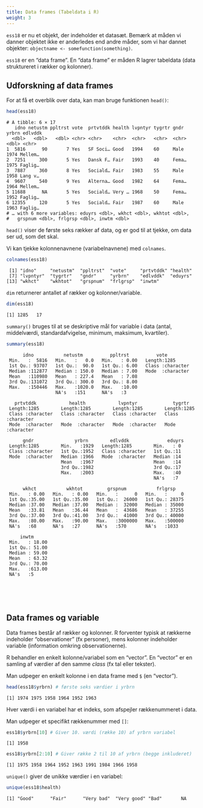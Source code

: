 ```yaml
---
title: Data frames (Tabeldata i R)
weight: 3
---
```

`ess18` er nu et objekt, der indeholder et datasæt. Bemærk at måden vi
danner objektet ikke er anderledes end andre måder, som vi har dannet
objekter: `objectname <- somefunction(something)`.

`ess18` er en “data frame”. En “data frame” er måden R lagrer tabeldata
(data struktureret i rækker og kolonner).

## Udforskning af data frames

For at få et overblik over data, kan man bruge funktionen `head()`:

``` r
head(ess18)
```

    # A tibble: 6 × 17
       idno netustm ppltrst vote  prtvtddk health lvpntyr tygrtr gndr  yrbrn edlvddk
      <dbl>   <dbl>   <dbl> <chr> <chr>    <chr>  <chr>   <chr>  <chr> <dbl> <chr>  
    1  5816      90       7 Yes   SF Soci… Good   1994    60     Male   1974 Mellem…
    2  7251     300       5 Yes   Dansk F… Fair   1993    40     Fema…  1975 Faglig…
    3  7887     360       8 Yes   Sociald… Fair   1983    55     Male   1958 Lang v…
    4  9607     540       9 Yes   Alterna… Good   1982    64     Fema…  1964 Mellem…
    5 11688      NA       5 Yes   Sociald… Very … 1968    50     Fema…  1952 Faglig…
    6 12355     120       5 Yes   Sociald… Fair   1987    60     Male   1963 Faglig…
    # … with 6 more variables: eduyrs <dbl>, wkhct <dbl>, wkhtot <dbl>,
    #   grspnum <dbl>, frlgrsp <dbl>, inwtm <dbl>

`head()` viser de første seks rækker af data, og er god til at tjekke,
om data ser ud, som det skal.

Vi kan tjekke kolonnenavnene (variabelnavnene) med `colnames`.

``` r
colnames(ess18)
```

     [1] "idno"     "netustm"  "ppltrst"  "vote"     "prtvtddk" "health"  
     [7] "lvpntyr"  "tygrtr"   "gndr"     "yrbrn"    "edlvddk"  "eduyrs"  
    [13] "wkhct"    "wkhtot"   "grspnum"  "frlgrsp"  "inwtm"   

`dim` returnerer antallet af rækker og kolonner/variable.

``` r
dim(ess18)
```

    [1] 1285   17

`summary()` bruges til at se deskriptive mål for variable i data (antal,
middelværdi, standardafvigelse, minimum, maksimum, kvartiler).

``` r
summary(ess18)
```

          idno           netustm          ppltrst          vote          
     Min.   :  5816   Min.   :   0.0   Min.   : 0.00   Length:1285       
     1st Qu.: 93707   1st Qu.:  90.0   1st Qu.: 6.00   Class :character  
     Median :112877   Median : 150.0   Median : 7.00   Mode  :character  
     Mean   :110980   Mean   : 227.4   Mean   : 7.08                     
     3rd Qu.:131072   3rd Qu.: 300.0   3rd Qu.: 8.00                     
     Max.   :150446   Max.   :1020.0   Max.   :10.00                     
                      NA's   :151      NA's   :3             
                      
       prtvtddk            health            lvpntyr             tygrtr         
     Length:1285        Length:1285        Length:1285        Length:1285       
     Class :character   Class :character   Class :character   Class :character  
     Mode  :character   Mode  :character   Mode  :character   Mode  :character  
                                                           
          gndr               yrbrn        edlvddk              eduyrs  
     Length:1285        Min.   :1929   Length:1285        Min.   : 0  
     Class :character   1st Qu.:1952   Class :character   1st Qu.:11  
     Mode  :character   Median :1966   Mode  :character   Median :14  
                        Mean   :1967                      Mean   :14
                        3rd Qu.:1982                      3rd Qu.:17
                        Max.   :2003                      Max.   :40
                                                          NA's   :7
    
          wkhct           wkhtot         grspnum           frlgrsp      
     Min.   : 0.00   Min.   : 0.00   Min.   :      0   Min.   :     0  
     1st Qu.:35.00   1st Qu.:35.00   1st Qu.:  26000   1st Qu.: 28375  
     Median :37.00   Median :37.00   Median :  32000   Median : 35000  
     Mean   :33.81   Mean   :36.44   Mean   :  43686   Mean   : 37255  
     3rd Qu.:37.00   3rd Qu.:41.00   3rd Qu.:  41000   3rd Qu.: 40000  
     Max.   :80.00   Max.   :90.00   Max.   :3000000   Max.   :500000  
     NA's   :68      NA's   :27      NA's   :570       NA's   :1033    
     
         inwtm       
     Min.   : 18.00  
     1st Qu.: 51.00  
     Median : 59.00  
     Mean   : 63.32  
     3rd Qu.: 70.00  
     Max.   :613.00  
     NA's   :5       

​                          
​                                                             
​         

## Data frames og variable

Data frames består af rækker og kolonner. R forventer typisk at rækkerne
indeholder “observationer” (fx personer), mens kolonner indeholder
variable (information omkring observationerne).

R behandler en enkelt kolonne/variabel som en “vector”. En “vector” er
en samling af værdier af den samme *class* (fx tal eller tekster).

Man udpeger en enkelt kolonne i en data frame med `$` (en “vector”).

``` r
head(ess18$yrbrn) # første seks værdier i yrbrn
```

    [1] 1974 1975 1958 1964 1952 1963

Hver værdi i en variabel har et indeks, som afspejler rækkenummeret i
data.

Man udpeger et specifikt rækkenummer med `[]`:

``` r
ess18$yrbrn[10] # Giver 10. værdi (række 10) af yrbrn variabel
```

    [1] 1958

``` r
ess18$yrbrn[2:10] # Giver række 2 til 10 af yrbrn (begge inkluderet)
```

    [1] 1975 1958 1964 1952 1963 1991 1984 1966 1958

`unique()` giver de unikke værdier i en variabel:

``` r
unique(ess18$health)
```

    [1] "Good"      "Fair"      "Very bad"  "Very good" "Bad"       NA         

